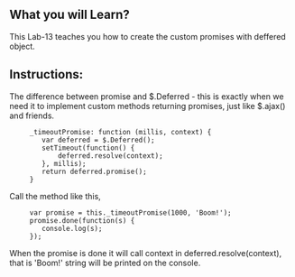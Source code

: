 ## What you will Learn?

This Lab-13 teaches you how to create the custom promises with deffered object.


## Instructions:

 The difference between promise and $.Deferred - this is exactly when we need it to implement custom methods returning promises, just like 
 $.ajax() and friends.

		 _timeoutPromise: function (millis, context) {
		    var deferred = $.Deferred();
		    setTimeout(function() {
		        deferred.resolve(context);
		    }, millis);
		    return deferred.promise();
		 }

 Call the method like this, 

		 var promise = this._timeoutPromise(1000, 'Boom!');
		 promise.done(function(s) {
		    console.log(s);
		 });

  
 When the promise is done it will call context in deferred.resolve(context), that is 'Boom!' string will be printed on the console.
